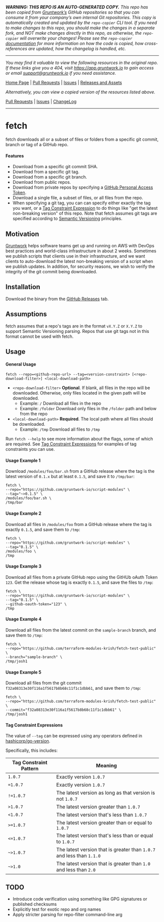 ***WARNING: THIS REPO IS AN AUTO-GENERATED COPY.*** *This repo has been copied from [Gruntwork’s](https://gruntwork.io/) GitHub repositories so that you can consume it from your company’s own internal Git repositories. This copy is automatically created and updated by the `repo-copier` CLI tool. If you need to make changes to this repo, you should make the changes in a separate fork, and NOT make changes directly in this repo, as otherwise, the `repo-copier` will overwrite your changes! Please see the `repo-copier` [documentation](https://github.com/terraform-modules-krish/repo-copier) for more information on how the code is copied, how cross-references are updated, how the changelog is handled, etc.*

***

_You may find it valuable to view the following resources in the original repo. If these links give you a 404, visit https://app.gruntwork.io to gain access or email support@gruntwork.io if you need assistance._

[Home Page](https://github.com/gruntwork-io/fetch/) |
[Pull Requests](https://github.com/gruntwork-io/fetch/pulls) |
[Issues](https://github.com/gruntwork-io/fetch/issues) |
[Releases and Assets](https://github.com/gruntwork-io/fetch/releases)

_Alternatively, you can view a copied version of the resources listed above._

[Pull Requests](https://github.com/terraform-modules-krish/fetch/blob/master/.github/PULL_REQUESTS.md) |
[Issues](https://github.com/terraform-modules-krish/fetch/blob/master/.github/ISSUES.md) |
[ChangeLog](https://github.com/terraform-modules-krish/fetch/blob/master/.github/CHANGELOG.md)

***

# fetch

fetch downloads all or a subset of files or folders from a specific git commit, branch or tag of a GitHub repo.

#### Features

- Download from a specific git commit SHA.
- Download from a specific git tag.
- Download from a specific git branch.
- Download from public repos.
- Download from private repos by specifying a [GitHub Personal Access Token](https://help.github.com/articles/creating-an-access-token-for-command-line-use/).
- Download a single file, a subset of files, or all files from the repo.
- When specifying a git tag, you can can specify either exactly the tag you want, or a [Tag Constraint Expression](#tag-constraint-expressions) to do things like  "get the latest non-breaking version" of this repo. Note that fetch assumes git tags are specified according to [Semantic Versioning](http://semver.org/) principles.

## Motivation

[Gruntwork](http://gruntwork.io) helps software teams get up and running on AWS with DevOps best practices and world-class 
infrastructure in about 2 weeks. Sometimes we publish scripts that clients use in their infrastructure, and we want clients
to auto-download the latest non-breaking version of a script when we publish updates. In addition, for security reasons,
we wish to verify the integrity of the git commit being downloaded.

## Installation

Download the binary from the [GitHub Releases](https://github.com/gruntwork-io/fetch/releases) tab. 

## Assumptions

fetch assumes that a repo's tags are in the format `vX.Y.Z` or `X.Y.Z` to support Semantic Versioning parsing. Repos that
use git tags not in this format cannot be used with fetch.

## Usage

#### General Usage

```
fetch --repo=<github-repo-url> --tag=<version-constraint> [<repo-download-filter>] <local-download-path>
```

- `<repo-download-filter>` 
  **Optional**.
  If blank, all files in the repo will be downloaded. Otherwise, only files located in the given path
  will be downloaded. 
  - Example: `/` Download all files in the repo
  - Example: `/folder` Download only files in the `/folder` path and below from the repo
- `<local-download-path>`
  **Required**.
  The local path where all files should be downloaded.
  - Example: `/tmp` Download all files to `/tmp`

Run `fetch --help` to see more information about the flags, some of which are required. See [Tag Constraint Expressions](#tag-constraint-expressions)
for examples of tag constraints you can use.

#### Usage Example 1

Download `/modules/foo/bar.sh` from a GitHub release where the tag is the latest version of `0.1.x` but at least `0.1.5`, and save it to `/tmp/bar`:

```
fetch \
--repo="https://github.com/gruntwork-io/script-modules" \
--tag="~>0.1.5" \
/modules/foo/bar.sh \
/tmp/bar
```

#### Usage Example 2

Download all files in `/modules/foo` from a GitHub release where the tag is exactly `0.1.5`, and save them to `/tmp`:

```
fetch \
--repo="https://github.com/gruntwork-io/script-modules" \
--tag="0.1.5" \
/modules/foo \
/tmp

```

#### Usage Example 3

Download all files from a private GitHub repo using the GitHUb oAuth Token `123`. Get the release whose tag is exactly `0.1.5`, and save the files to `/tmp`:

```
fetch \
--repo="https://github.com/gruntwork-io/script-modules" \
--tag="0.1.5" \
--github-oauth-token="123" \
/tmp

```

#### Usage Example 4

Download all files from the latest commit on the `sample-branch` branch, and save them to `/tmp`:

```
fetch \
--repo="https://github.com/terraform-modules-krish/fetch-test-public" \
--branch="sample-branch" \
/tmp/josh1

```

#### Usage Example 5

Download all files from the git commit `f32a08313e30f116a1f5617b8b68c11f1c1dbb61`, and save them to `/tmp`:

```
fetch \
--repo="https://github.com/terraform-modules-krish/fetch-test-public" \
--commit="f32a08313e30f116a1f5617b8b68c11f1c1dbb61" \
/tmp/josh1

```


#### Tag Constraint Expressions

The value of `--tag` can be expressed using any operators defined in [hashicorp/go-version](https://github.com/hashicorp/go-version).

Specifically, this includes:

| Tag Constraint Pattern | Meaning                                  |
| -------------------------- | ---------------------------------------- |
| `1.0.7`                    | Exactly version `1.0.7`                  |
| `=1.0.7`                   | Exactly version `1.0.7`                  |
| `!=1.0.7`                  | The latest version as long as that version is not `1.0.7` |
| `>1.0.7`                   | The latest version greater than `1.0.7`  |
| `<1.0.7`                   | The latest version that's less than `1.0.7` |
| `>=1.0.7`                  | The latest version greater than or equal to `1.0.7` |
| `<=1.0.7`                  | The latest version that's less than or equal to `1.0.7` |
| `~>1.0.7`                  | The latest version that is greater than `1.0.7` and less than `1.1.0` |
| `~>1.0`                    | The latest version that is greater than `1.0` and less than `2.0` |

## TODO

- Introduce code verification using something like GPG signatures or published checksums
- Explicitly test for exotic repo and org names
- Apply stricter parsing for repo-filter command-line arg
